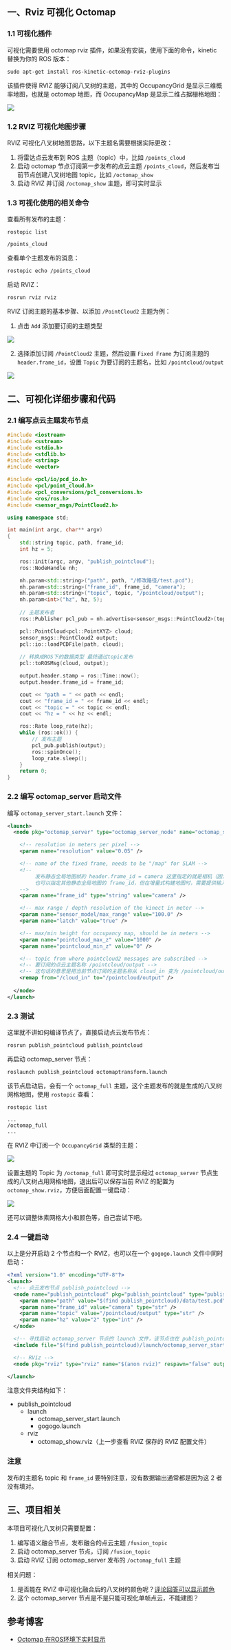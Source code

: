 ## 一、Rviz 可视化 Octomap

### 1.1 可视化插件

可视化需要使用 octomap rviz 插件，如果没有安装，使用下面的命令，kinetic 替换为你的 ROS 版本：

```shell
sudo apt-get install ros-kinetic-octomap-rviz-plugins
```

该插件使得 RVIZ 能够订阅八叉树的主题，其中的 OccupancyGrid 是显示三维概率地图，也就是 octomap 地图，而 OccupancyMap 是显示二维占据栅格地图：

![](https://dlonng.oss-cn-shenzhen.aliyuncs.com/blog/rviz_octomap.png)

### 1.2 RVIZ 可视化地图步骤

RVIZ 可视化八叉树地图思路，以下主题名需要根据实际更改：

1. 将雷达点云发布到 ROS 主题（topic）中，比如 `/points_cloud`
2. 启动 octomap 节点订阅第一步发布的点云主题 `/points_cloud`，然后发布当前节点创建八叉树地图 topic，比如 `/octomap_show`
3. 启动 RVIZ 并订阅 `/octomap_show` 主题，即可实时显示

### 1.3 可视化使用的相关命令

查看所有发布的主题：

```shell
rostopic list

/points_cloud
```

查看单个主题发布的消息：

```shell
rostopic echo /points_cloud
```

启动 RVIZ：

```shell
rosrun rviz rviz
```

RVIZ 订阅主题的基本步骤、以添加 `/PointCloud2` 主题为例：

1. 点击 `Add` 添加要订阅的主题类型

![](https://dlonng.oss-cn-shenzhen.aliyuncs.com/blog/rviz_add.png)

2. 选择添加订阅 `/PointCloud2` 主题，然后设置 `Fixed Frame` 为订阅主题的 `header.frame_id`，设置 `Topic` 为要订阅的主题名，比如 `/pointcloud/output`

![](https://dlonng.oss-cn-shenzhen.aliyuncs.com/blog/rviz_frame_topic.png)

## 二、可视化详细步骤和代码

### 2.1 编写点云主题发布节点

```cpp
#include <iostream>
#include <sstream>
#include <stdio.h>
#include <stdlib.h>
#include <string>
#include <vector>

#include <pcl/io/pcd_io.h>
#include <pcl/point_cloud.h>
#include <pcl_conversions/pcl_conversions.h>
#include <ros/ros.h>
#include <sensor_msgs/PointCloud2.h>

using namespace std;

int main(int argc, char** argv)
{
    std::string topic, path, frame_id;
    int hz = 5;

    ros::init(argc, argv, "publish_pointcloud");
    ros::NodeHandle nh;

    nh.param<std::string>("path", path, "/修改路径/test.pcd");
    nh.param<std::string>("frame_id", frame_id, "camera");
    nh.param<std::string>("topic", topic, "/pointcloud/output");
    nh.param<int>("hz", hz, 5);
  
    // 主题发布者
    ros::Publisher pcl_pub = nh.advertise<sensor_msgs::PointCloud2>(topic, 10);

    pcl::PointCloud<pcl::PointXYZ> cloud;
    sensor_msgs::PointCloud2 output;
    pcl::io::loadPCDFile(path, cloud);
  
    // 转换成ROS下的数据类型 最终通过topic发布
    pcl::toROSMsg(cloud, output); 

    output.header.stamp = ros::Time::now();
    output.header.frame_id = frame_id;

    cout << "path = " << path << endl;
    cout << "frame_id = " << frame_id << endl;
    cout << "topic = " << topic << endl;
    cout << "hz = " << hz << endl;

    ros::Rate loop_rate(hz);
    while (ros::ok()) {
        // 发布主题
        pcl_pub.publish(output);
        ros::spinOnce();
        loop_rate.sleep();
    }
    return 0;
}
```

### 2.2 编写 octomap_server 启动文件

编写 `octomap_server_start.launch` 文件：

```xml
<launch>
  <node pkg="octomap_server" type="octomap_server_node" name="octomap_server">

    <!-- resolution in meters per pixel -->
    <param name="resolution" value="0.05" />

    <!-- name of the fixed frame, needs to be "/map" for SLAM -->
    <!-- 
         发布静态全局地图帧的 header.frame_id = camera 这里指定的就是相机（因为这个例子的点云是通过 RGBD 相机产生的）
         也可以指定其他静态全局地图的 frame_id，但在增量式构建地图时，需要提供输入的点云帧和静态全局帧之间的 TF 变换
    -->
    <param name="frame_id" type="string" value="camera" />

    <!-- max range / depth resolution of the kinect in meter -->
    <param name="sensor_model/max_range" value="100.0" />
    <param name="latch" value="true" />

    <!-- max/min height for occupancy map, should be in meters -->
    <param name="pointcloud_max_z" value="1000" />
    <param name="pointcloud_min_z" value="0" />

    <!-- topic from where pointcloud2 messages are subscribed -->
    <!-- 要订阅的点云主题名称 /pointcloud/output -->
    <!-- 这句话的意思是把当前节点订阅的主题名称从 cloud_in 变为 /pointcloud/output -->
    <remap from="/cloud_in" to="/pointcloud/output" />
 
  </node>
</launch>
```

### 2.3 测试

这里就不讲如何编译节点了，直接启动点云发布节点：

```shell
rosrun publish_pointcloud publish_pointcloud
```

再启动 octomap_server 节点：

```shell
roslaunch publish_pointcloud octomaptransform.launch
```

该节点启动后，会有一个 `octomap_full` 主题，这个主题发布的就是生成的八叉树网格地图，使用 `rostopic` 查看：

```shell
rostopic list

...
/octomap_full
...
```

在 RVIZ 中订阅一个 `OccupancyGrid` 类型的主题：

![](https://dlonng.oss-cn-shenzhen.aliyuncs.com/blog/rviz_octomap.png)

设置主题的 Topic 为 `/octomap_full` 即可实时显示经过 `octomap_server` 节点生成的八叉树占用网格地图，退出后可以保存当前 RVIZ 的配置为 `octomap_show.rviz`，方便后面配置一键启动：

![](https://dlonng.oss-cn-shenzhen.aliyuncs.com/blog/octomap_server_rviz.png)

还可以调整体素网格大小和颜色等，自己尝试下吧。

### 2.4 一键启动 

以上是分开启动 2 个节点和一个 RVIZ，也可以在一个 `gogogo.launch` 文件中同时启动：

```xml
<?xml version="1.0" encoding="UTF-8"?>
<launch>
  <!-- 点云发布节点 publish_pointcloud -->
  <node name="publish_pointcloud" pkg="publish_pointcloud" type="publish_pointcloud">
	<param name="path" value="$(find publish_pointcloud)/data/test.pcd" type="str" />
	<param name="frame_id" value="camera" type="str" />
	<param name="topic" value="/pointcloud/output" type="str" />
	<param name="hz" value="2" type="int" />
  </node>

  <!-- 寻找启动 octomap_server 节点的 launch 文件，该节点也在 publish_pointcloud 包中 -->
  <include file="$(find publish_pointcloud)/launch/octomap_server_start.launch" />

  <!-- RViz -->
  <node pkg="rviz" type="rviz" name="$(anon rviz)" respawn="false" output="screen" args="-d $(find publish_pointcloud)/rviz/octomap_show.rviz"/>

</launch>
```

注意文件夹结构如下：

- publish_pointcloud
  - launch
    - octomap_server_start.launch
    - gogogo.launch
  - rviz
    - octomap_show.rviz（上一步查看 RVIZ 保存的 RVIZ 配置文件）

### 注意

发布的主题名 topic 和 `frame_id` 要特别注意，没有数据输出通常都是因为这 2 者没有填对。

## 三、项目相关

本项目可视化八叉树只需要配置：

1. 编写语义融合节点，发布融合的点云主题 `/fusion_topic`
2. 启动 octomap_server 节点，订阅 `/fusion_topic`
3. 启动 RVIZ 订阅 octomap_server 发布的 `/octomap_full` 主题

相关问题：

1. 是否能在 RVIZ 中可视化融合后的八叉树的颜色呢？[评论回答可以显示颜色](https://blog.csdn.net/crp997576280/article/details/74605766)
2. 这个 octomap_server 节点是不是只能可视化单帧点云，不能建图？

## 参考博客

- [Octomap 在ROS环境下实时显示](https://blog.csdn.net/crp997576280/article/details/74605766)